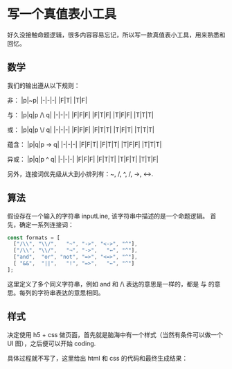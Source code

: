 # 写一个真值表小工具

好久没接触命题逻辑，很多内容容易忘记，所以写一款真值表小工具，用来熟悉和回忆。

## 数学

我们的输出遵从以下规则：

非：
|p|~p|
|-|-|-|
|F|T|
|T|F|

与：
|p|q|p /\ q|
|-|-|-|
|F|F|F|
|F|T|F|
|T|F|F|
|T|T|T|

或：
|p|q|p \\/ q|
|-|-|-|
|F|F|F|
|F|T|T|
|T|F|T|
|T|T|T|

蕴含：
|p|q|p -> q|
|-|-|-|
|F|F|T|
|F|T|T|
|T|F|F|
|T|T|T|

异或：
|p|q|p ^ q|
|-|-|-|
|F|F|F|
|F|T|T|
|T|F|T|
|T|T|F|

另外，连接词优先级从大到小排列有：~, /\, ^, \/, ->, <->.

## 算法

假设存在一个输入的字符串 inputLine, 该字符串中描述的是一个命题逻辑。
首先，确定一系列连接词：

```javascript
const formats = [
  ["/\\", "\\/",   "~", "->", "<->", "^"],
  ["/\\", "\\/",   "¬", "->",   "↔", "^"],
  ["and",  "or", "not", "=>", "<=>", "^"],
  [ "&&",  "||",   "!", "=>",   "↔", "^"]
];
```

这里定义了多个同义字符串，例如 and 和 /\ 表达的意思是一样的，都是 与 的意思。每列的字符串表达的意思相同。

## 样式

决定使用 h5 + css 做页面，首先就是脑海中有一个样式（当然有条件可以做一个 UI 图），之后便可以开始 coding.

具体过程就不写了，这里给出 html 和 css 的代码和最终生成结果：
